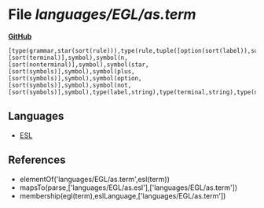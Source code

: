 # File _languages/EGL/as.term_
**[GitHub](https://github.com/softlang/yas/blob/master/languages/EGL/as.term)**
```
[type(grammar,star(sort(rule))),type(rule,tuple([option(sort(label)),sort(nonterminal),sort(symbols)])),type(symbols,star(sort(symbol))),symbol(t,[sort(terminal)],symbol),symbol(n,[sort(nonterminal)],symbol),symbol(star,[sort(symbols)],symbol),symbol(plus,[sort(symbols)],symbol),symbol(option,[sort(symbols)],symbol),symbol(not,[sort(symbols)],symbol),type(label,string),type(terminal,string),type(nonterminal,string)].
```

## Languages
* [ESL](../languages/ESL.md)

## References
* elementOf('languages/EGL/as.term',esl(term))
* mapsTo(parse,['languages/EGL/as.esl'],['languages/EGL/as.term'])
* membership(egl(term),eslLanguage,['languages/EGL/as.term'])
